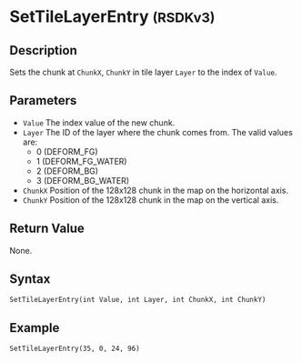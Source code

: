# SetTileLayerEntry <small>(RSDKv3)</small>

## Description
Sets the chunk at `ChunkX`, `ChunkY` in tile layer `Layer` to the index of `Value`.

## Parameters
- `Value`
The index value of the new chunk.
- `Layer`
The ID of the layer where the chunk comes from. The valid values are:
    - 0 (DEFORM_FG)
    - 1 (DEFORM_FG_WATER)
    - 2 (DEFORM_BG)
    - 3 (DEFORM_BG_WATER)
- `ChunkX`
Position of the 128x128 chunk in the map on the horizontal axis.
- `ChunkY`
Position of the 128x128 chunk in the map on the vertical axis.

## Return Value
None.

## Syntax
```
SetTileLayerEntry(int Value, int Layer, int ChunkX, int ChunkY)
```

## Example
```
SetTileLayerEntry(35, 0, 24, 96)
```